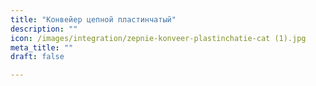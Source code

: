 ```yaml
---
title: "Конвейер цепной пластинчатый"
description: ""
icon: /images/integration/zepnie-konveer-plastinchatie-cat (1).jpg
meta_title: ""
draft: false

---
```

